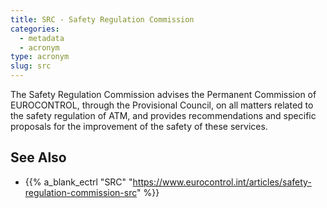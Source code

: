 ```yaml
---
title: SRC - Safety Regulation Commission
categories:
  - metadata
  - acronym
type: acronym
slug: src
---
```


The Safety Regulation Commission advises the Permanent Commission
of EUROCONTROL, through the Provisional Council, on all matters
related to the safety regulation of ATM, and provides recommendations
and specific proposals for the improvement of the safety of these services.

## See Also

* {{% a_blank_ectrl "SRC" "https://www.eurocontrol.int/articles/safety-regulation-commission-src" %}}
